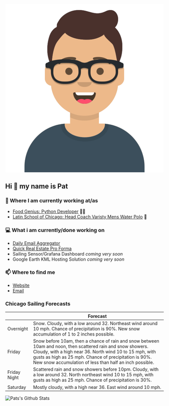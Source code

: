 [![Social banner for p-j-falconer](https://raw.githubusercontent.com/P-J-FALCONER/P-J-FALCONER/master/assets/avataaars.svg)](https://patfalconer.com/)
## Hi :wave: my name is Pat

### 💼 Where I am currently working at/as
- [Food Genius: Python Developer](https://getfoodgenius.com/) 🍔🐍
- [Latin School of Chicago: Head Coach Varisty Mens Water Polo](https://www.latinschool.org/) 🤽


### 💻 What i am currently/done working on
 - [Daily Email Aggregator](https://github.com/P-J-FALCONER/dott_daily_mail)
 - [Quick Real Estate Pro Forma](https://github.com/P-J-FALCONER/henry)
 - Sailing Sensor/Grafana Dashboard *coming very soon*
 - Google Earth KML Hosting Solution *coming very soon*

### 📫 Where to find me
 - [Website](https://patfalconer.com/)
 - [Email](mailto:patrick.j.falconer@gmail.com)


### Chicago Sailing Forecasts
|   | Forecast  |
|---|---|
| Overnight | Snow. Cloudy, with a low around 32. Northeast wind around 10 mph. Chance of precipitation is 90%. New snow accumulation of 1 to 2 inches possible. |
| Friday | Snow before 10am, then a chance of rain and snow between 10am and noon, then scattered rain and snow showers. Cloudy, with a high near 36. North wind 10 to 15 mph, with gusts as high as 25 mph. Chance of precipitation is 90%. New snow accumulation of less than half an inch possible. |
| Friday Night | Scattered rain and snow showers before 10pm. Cloudy, with a low around 32. North northeast wind 10 to 15 mph, with gusts as high as 25 mph. Chance of precipitation is 30%. |
| Saturday | Mostly cloudy, with a high near 36. East wind around 10 mph. |

![Pats's Github Stats](https://github-readme-stats.vercel.app/api?username=p-j-falconer&show_icons=true&theme=radical)

